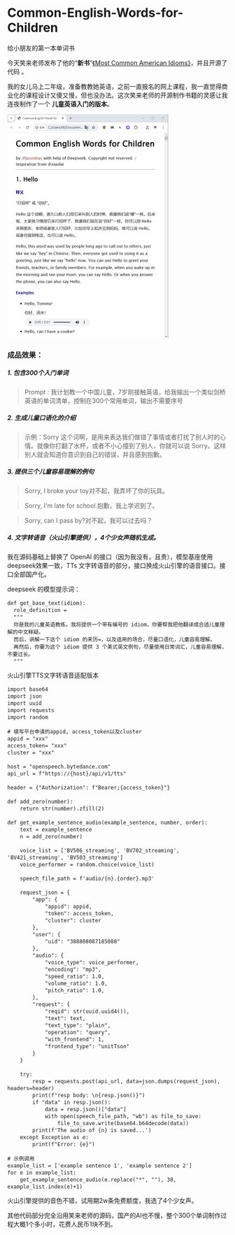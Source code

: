 # Common-English-Words-for-Children
 给小朋友的第一本单词书


今天笑来老师发布了他的“**新书**”[《Most Common American Idioms》](https://github.com/xiaolai/most-common-american-idioms)，并且开源了代码 ​。

我的女儿马上二年级，准备教教她英语，之前一直报名的网上课程，我一直觉得商业化的课程设计又傻又慢 ​，但也没办法。这次笑来老师的开源制作书籍的灵感让我连夜制作了一个 ​ **儿童英语入门的版本**。

<img src="web.png" alt="Common-English-Words-for-Children" style="zoom:50%;" />

### 成品效果：

##### 1. 包含300个入门单词 
 > Prompt : 我计划教一个中国儿童，7岁刚接触英语，给我输出一个类似剑桥英语的单词清单，控制在300个常用单词，输出不需要序号
 
##### 2. 生成儿童口语化的介绍
> 示例：Sorry 这个词啊，是用来表达我们做错了事情或者打扰了别人时的心情。就像你打翻了水杯，或者不小心撞到了别人，你就可以说 Sorry。这样别人就会知道你意识到自己的错误，并且感到抱歉。

##### 3. 提供三个儿童容易理解的例句
> Sorry, I broke your toy对不起，我弄坏了你的玩具。

> Sorry, I'm late for school.抱歉，我上学迟到了。

> Sorry, can I pass by?对不起，我可以过去吗？

##### 4. 文字转语音（火山引擎提供），4个少女声随机生成。

我在源码基础上替换了 OpenAI 的接口（因为我没有，且贵），模型基座使用 deepseek效果一致，TTs 文字转语音的部分，接口换成火山引擎的语音接口。接口全部国产化。

deepseek 的模型提示词：

```
def get_base_text(idiom):
  role_definition =
  """
  你是我的儿童英语教练。我将提供一个带有编号的 idiom，你要帮我把他翻译成合适儿童理解的中文释疑。
  而后，讲解一下这个 idiom 的来历=，以及适用的场合，尽量口语化，儿童容易理解。
  再然后，你要为这个 idiom 提供 3 个美式英文例句，尽量使用日常词汇，儿童容易理解，不要过长。
  """

```
火山引擎TTS文字转语音适配版本

```
import base64
import json
import uuid
import requests
import random

# 填写平台申请的appid, access_token以及cluster
appid = "xxx"
access_token= "xxx"
cluster = "xxx"

host = "openspeech.bytedance.com"
api_url = f"https://{host}/api/v1/tts"

header = {"Authorization": f"Bearer;{access_token}"}

def add_zero(number):
    return str(number).zfill(2)

def get_example_sentence_audio(example_sentence, number, order):
    text = example_sentence
    n = add_zero(number)
    
    voice_list = ['BV506_streaming', 'BV702_streaming', 'BV421_streaming', 'BV503_streaming']
    voice_performer = random.choice(voice_list)
    
    speech_file_path = f'audio/{n}.{order}.mp3'
    
    request_json = {
        "app": {
            "appid": appid,
            "token": access_token,
            "cluster": cluster
        },
        "user": {
            "uid": "388808087185088"
        },
        "audio": {
            "voice_type": voice_performer,
            "encoding": "mp3",
            "speed_ratio": 1.0,
            "volume_ratio": 1.0,
            "pitch_ratio": 1.0,
        },
        "request": {
            "reqid": str(uuid.uuid4()),
            "text": text,
            "text_type": "plain",
            "operation": "query",
            "with_frontend": 1,
            "frontend_type": "unitTson"
        }
    }

    try:
        resp = requests.post(api_url, data=json.dumps(request_json), headers=header)
        print(f"resp body: \n{resp.json()}")
        if "data" in resp.json():
            data = resp.json()["data"]
            with open(speech_file_path, "wb") as file_to_save:
                file_to_save.write(base64.b64decode(data))
        print(f'The audio of {n} is saved...')
    except Exception as e:
        print(f"Error: {e}")

# 示例调用
example_list = ['example sentence 1', 'example sentence 2']
for e in example_list:
    get_example_sentence_audio(e.replace("*", ""), 38, example_list.index(e)+1)
```
火山引擎提供的音色不错，试用期2w条免费额度，我选了4个少女声。

其他代码部分完全沿用笑来老师的源码，国产的AI也不慢，整个300个单词制作过程大概1个多小时，花费人民币1块不到。
